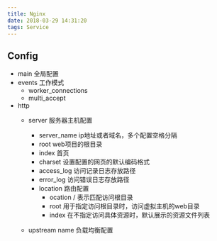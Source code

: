 ```yaml
---
title: Nginx
date: 2018-03-29 14:31:20
tags: Service
---
```


## Config
- main 全局配置
- events 工作模式
    + worker_connections
    + multi_accept
- http
    + server 服务器主机配置
        * server_name ip地址或者域名，多个配置空格分隔
        * root web项目的根目录
        * index 首页
        * charset 设置配置的网页的默认编码格式
        * access_log 访问记录日志存放路径
        * error_log 访问错误日志存放路径
        * location 路由配置
            - ocation / 表示匹配访问根目录
            - root 用于指定访问根目录时，访问虚拟主机的web目录
            - index 在不指定访问具体资源时，默认展示的资源文件列表

    + upstream name 负载均衡配置

